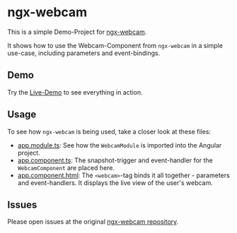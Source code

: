 # ngx-webcam
This is a simple Demo-Project for <a href="https://github.com/basst314/ngx-webcam">ngx-webcam</a>.

It shows how to use the Webcam-Component from `ngx-webcam` in a simple use-case, including parameters and event-bindings.

## Demo
Try the <a href="https://basst314.github.io/ngx-webcam/?">Live-Demo</a> to see everything in action.

## Usage
To see how `ngx-webcam` is being used, take a closer look at these files:
* <a href="https://github.com/basst314/ngx-webcam-demo/blob/master/src/app/app.module.ts">app.module.ts</a>: See how the `WebcamModule` is imported into the Angular project.
* <a href="https://github.com/basst314/ngx-webcam-demo/blob/master/src/app/app.component.ts">app.component.ts</a>: The snapshot-trigger and event-handler for the `WebcamComponent` are placed here.
* <a href="https://github.com/basst314/ngx-webcam-demo/blob/master/src/app/app.component.html">app.component.html</a>: The `<webcam>`-tag binds it all together - parameters and event-handlers. It displays the live view of the user's webcam.

## Issues
Please open issues at the original <a href="https://github.com/basst314/ngx-webcam">ngx-webcam repository</a>.
